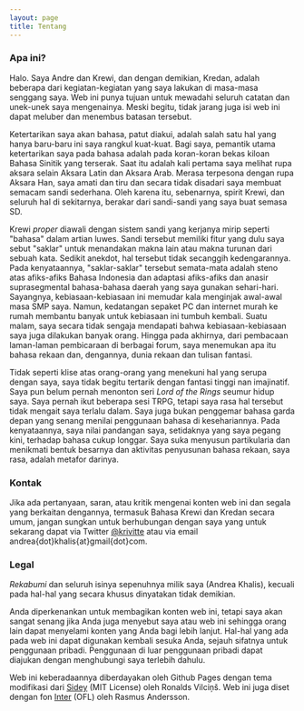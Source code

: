 ```yaml
---
layout: page
title: Tentang
---
```


### Apa ini?
Halo. Saya Andre dan Krewi, dan dengan demikian, Kredan, adalah beberapa dari kegiatan-kegiatan yang saya lakukan di masa-masa senggang saya. Web ini punya tujuan untuk mewadahi seluruh catatan dan unek-unek saya mengenainya. Meski begitu, tidak jarang juga isi web ini dapat meluber dan menembus batasan tersebut.

Ketertarikan saya akan bahasa, patut diakui, adalah salah satu hal yang hanya baru-baru ini saya rangkul kuat-kuat. Bagi saya, pemantik utama ketertarikan saya pada bahasa adalah pada koran-koran bekas kiloan Bahasa Sinitik yang terserak. Saat itu adalah kali pertama saya melihat rupa aksara selain Aksara Latin dan Aksara Arab. Merasa terpesona dengan rupa Aksara Han, saya amati dan tiru dan secara tidak disadari saya membuat semacam sandi sederhana. Oleh karena itu, sebenarnya, spirit Krewi, dan seluruh hal di sekitarnya, berakar dari sandi-sandi yang saya buat semasa SD. 

Krewi *proper* diawali dengan sistem sandi yang kerjanya mirip seperti "bahasa" dalam artian luwes. Sandi tersebut memiliki fitur yang dulu saya sebut "saklar" untuk menandakan makna lain atau makna turunan dari sebuah kata. Sedikit anekdot, hal tersebut tidak secanggih kedengarannya. Pada kenyataannya, "saklar-saklar" tersebut semata-mata adalah steno atas afiks-afiks Bahasa Indonesia dan adaptasi afiks-afiks dan anasir suprasegmental bahasa-bahasa daerah yang saya gunakan sehari-hari. Sayangnya, kebiasaan-kebiasaan ini memudar kala menginjak awal-awal masa SMP saya. Namun, kedatangan sepaket PC dan internet murah ke rumah membantu banyak untuk kebiasaan ini tumbuh kembali. Suatu malam, saya secara tidak sengaja mendapati bahwa kebiasaan-kebiasaan saya juga dilakukan banyak orang. Hingga pada akhirnya, dari pembacaan laman-laman pembicaraan di berbagai forum, saya menemukan apa itu bahasa rekaan dan, dengannya, dunia rekaan dan tulisan fantasi.

Tidak seperti klise atas orang-orang yang menekuni hal yang serupa dengan saya, saya tidak begitu tertarik dengan fantasi tinggi nan imajinatif. Saya pun belum pernah menonton seri *Lord of the Rings* seumur hidup saya. Saya pernah ikut beberapa sesi TRPG, tetapi saya rasa hal tersebut tidak mengait saya terlalu dalam. Saya juga bukan penggemar bahasa garda depan yang senang menilai penggunaan bahasa di kesehariannya. Pada kenyataannya, saya nilai pandangan saya, setidaknya yang saya pegang kini, terhadap bahasa cukup longgar. Saya suka menyusun partikularia dan menikmati bentuk besarnya dan aktivitas penyusunan bahasa rekaan, saya rasa, adalah metafor darinya.

### Kontak

Jika ada pertanyaan, saran, atau kritik mengenai konten web ini dan segala yang berkaitan dengannya, termasuk Bahasa Krewi dan Kredan secara umum, jangan sungkan untuk berhubungan dengan saya yang untuk sekarang dapat via Twitter [@krivitte](https://twitter.com/krivitte) atau via email andrea{dot}khalis{at}gmail{dot}com.

### Legal
*Rekabumi* dan seluruh isinya sepenuhnya milik saya (Andrea Khalis), kecuali pada hal-hal yang secara khusus dinyatakan tidak demikian.

Anda diperkenankan untuk membagikan konten web ini, tetapi saya akan sangat senang jika Anda juga menyebut saya atau web ini sehingga orang lain dapat menyelami konten yang Anda bagi lebih lanjut. Hal-hal yang ada pada web ini dapat digunakan kembali sesuka Anda, sejauh sifatnya untuk penggunaan pribadi. Penggunaan di luar penggunaan pribadi dapat diajukan dengan menghubungi saya terlebih dahulu.

Web ini keberadaannya diberdayakan oleh Github Pages dengan tema modifikasi dari [Sidey](https://github.com/ronv/sidey) (MIT License) oleh Ronalds Vilciņš. Web ini juga diset dengan fon [Inter](https://rsms.me/inter/) (OFL) oleh Rasmus Andersson.

